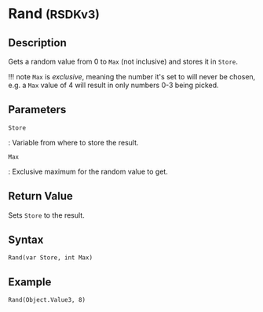 # Rand <small>(RSDKv3)</small>

## Description
Gets a random value from 0 to `Max` (not inclusive) and stores it in `Store`.

!!! note
    `Max` is *exclusive*, meaning the number it's set to will never be chosen, e.g. a `Max` value of 4 will result in only numbers 0-3 being picked.

## Parameters
`Store`

:   Variable from where to store the result.

`Max`

:   Exclusive maximum for the random value to get.

## Return Value
Sets `Store` to the result.

## Syntax
```
Rand(var Store, int Max)
```

## Example
```
Rand(Object.Value3, 8)
```